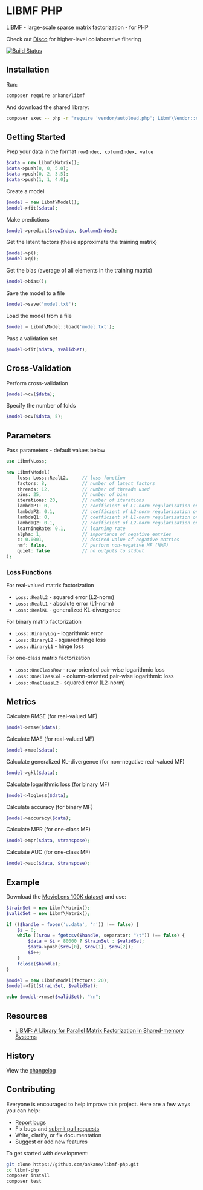 # LIBMF PHP

[LIBMF](https://github.com/cjlin1/libmf) - large-scale sparse matrix factorization - for PHP

Check out [Disco](https://github.com/ankane/disco-php) for higher-level collaborative filtering

[![Build Status](https://github.com/ankane/libmf-php/workflows/build/badge.svg?branch=master)](https://github.com/ankane/libmf-php/actions)

## Installation

Run:

```sh
composer require ankane/libmf
```

And download the shared library:

```sh
composer exec -- php -r "require 'vendor/autoload.php'; Libmf\Vendor::check();"
```

## Getting Started

Prep your data in the format `rowIndex, columnIndex, value`

```php
$data = new Libmf\Matrix();
$data->push(0, 0, 5.0);
$data->push(0, 2, 3.5);
$data->push(1, 1, 4.0);
```

Create a model

```php
$model = new Libmf\Model();
$model->fit($data);
```

Make predictions

```php
$model->predict($rowIndex, $columnIndex);
```

Get the latent factors (these approximate the training matrix)

```php
$model->p();
$model->q();
```

Get the bias (average of all elements in the training matrix)

```php
$model->bias();
```

Save the model to a file

```php
$model->save('model.txt');
```

Load the model from a file

```php
$model = Libmf\Model::load('model.txt');
```

Pass a validation set

```php
$model->fit($data, $validSet);
```

## Cross-Validation

Perform cross-validation

```php
$model->cv($data);
```

Specify the number of folds

```php
$model->cv($data, 5);
```

## Parameters

Pass parameters - default values below

```php
use Libmf\Loss;

new Libmf\Model(
    loss: Loss::RealL2,     // loss function
    factors: 8,             // number of latent factors
    threads: 12,            // number of threads used
    bins: 25,               // number of bins
    iterations: 20,         // number of iterations
    lambdaP1: 0,            // coefficient of L1-norm regularization on P
    lambdaP2: 0.1,          // coefficient of L2-norm regularization on P
    lambdaQ1: 0,            // coefficient of L1-norm regularization on Q
    lambdaQ2: 0.1,          // coefficient of L2-norm regularization on Q
    learningRate: 0.1,      // learning rate
    alpha: 1,               // importance of negative entries
    c: 0.0001,              // desired value of negative entries
    nmf: false,             // perform non-negative MF (NMF)
    quiet: false            // no outputs to stdout
);
```

### Loss Functions

For real-valued matrix factorization

- `Loss::RealL2` - squared error (L2-norm)
- `Loss::RealL1` - absolute error (L1-norm)
- `Loss::RealKL` - generalized KL-divergence

For binary matrix factorization

- `Loss::BinaryLog` - logarithmic error
- `Loss::BinaryL2` - squared hinge loss
- `Loss::BinaryL1` - hinge loss

For one-class matrix factorization

- `Loss::OneClassRow` - row-oriented pair-wise logarithmic loss
- `Loss::OneClassCol` - column-oriented pair-wise logarithmic loss
- `Loss::OneClassL2` - squared error (L2-norm)

## Metrics

Calculate RMSE (for real-valued MF)

```php
$model->rmse($data);
```

Calculate MAE (for real-valued MF)

```php
$model->mae($data);
```

Calculate generalized KL-divergence (for non-negative real-valued MF)

```php
$model->gkl($data);
```

Calculate logarithmic loss (for binary MF)

```php
$model->logloss($data);
```

Calculate accuracy (for binary MF)

```php
$model->accuracy($data);
```

Calculate MPR (for one-class MF)

```php
$model->mpr($data, $transpose);
```

Calculate AUC (for one-class MF)

```php
$model->auc($data, $transpose);
```

## Example

Download the [MovieLens 100K dataset](https://grouplens.org/datasets/movielens/100k/) and use:

```php
$trainSet = new Libmf\Matrix();
$validSet = new Libmf\Matrix();

if (($handle = fopen('u.data', 'r')) !== false) {
    $i = 0;
    while (($row = fgetcsv($handle, separator: "\t")) !== false) {
        $data = $i < 80000 ? $trainSet : $validSet;
        $data->push($row[0], $row[1], $row[2]);
        $i++;
    }
    fclose($handle);
}

$model = new Libmf\Model(factors: 20);
$model->fit($trainSet, $validSet);

echo $model->rmse($validSet), "\n";
```

## Resources

- [LIBMF: A Library for Parallel Matrix Factorization in Shared-memory Systems](https://www.csie.ntu.edu.tw/~cjlin/papers/libmf/libmf_open_source.pdf)

## History

View the [changelog](https://github.com/ankane/libmf-php/blob/master/CHANGELOG.md)

## Contributing

Everyone is encouraged to help improve this project. Here are a few ways you can help:

- [Report bugs](https://github.com/ankane/libmf-php/issues)
- Fix bugs and [submit pull requests](https://github.com/ankane/libmf-php/pulls)
- Write, clarify, or fix documentation
- Suggest or add new features

To get started with development:

```sh
git clone https://github.com/ankane/libmf-php.git
cd libmf-php
composer install
composer test
```
